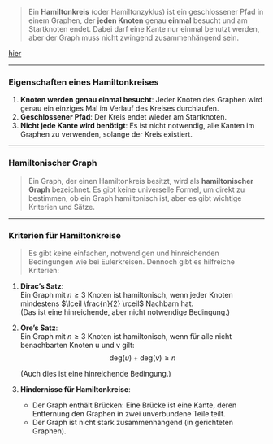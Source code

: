 >Ein **Hamiltonkreis** (oder Hamiltonzyklus) ist ein geschlossener Pfad in einem Graphen, der **jeden Knoten** genau **einmal** besucht und am Startknoten endet. Dabei darf eine Kante nur einmal benutzt werden, aber der Graph muss nicht zwingend zusammenhängend sein.

[hier](https://studyflix.de/informatik/euler-und-hamiltonkreis-1287)

---

### **Eigenschaften eines Hamiltonkreises**

1. **Knoten werden genau einmal besucht**: Jeder Knoten des Graphen wird genau ein einziges Mal im Verlauf des Kreises durchlaufen.
2. **Geschlossener Pfad**: Der Kreis endet wieder am Startknoten.
3. **Nicht jede Kante wird benötigt**: Es ist nicht notwendig, alle Kanten im Graphen zu verwenden, solange der Kreis existiert.

---

### **Hamiltonischer Graph**

>Ein Graph, der einen Hamiltonkreis besitzt, wird als **hamiltonischer Graph** bezeichnet. Es gibt keine universelle Formel, um direkt zu bestimmen, ob ein Graph hamiltonisch ist, aber es gibt wichtige Kriterien und Sätze.

---

### **Kriterien für Hamiltonkreise**

>Es gibt keine einfachen, notwendigen und hinreichenden Bedingungen wie bei Eulerkreisen. Dennoch gibt es hilfreiche Kriterien:

1. **Dirac’s Satz**:  
    Ein Graph mit $n≥3$ Knoten ist hamiltonisch, wenn jeder Knoten mindestens $\lceil \frac{n}{2} \rceil$ Nachbarn hat.  
    (Das ist eine hinreichende, aber nicht notwendige Bedingung.)
    
2. **Ore’s Satz**:  
    Ein Graph mit $n≥3$ Knoten ist hamiltonisch, wenn für alle nicht benachbarten Knoten u und v gilt:
    $$\text{deg}(u) + \text{deg}(v) \geq n$$
    
    (Auch dies ist eine hinreichende Bedingung.)
    
3. **Hindernisse für Hamiltonkreise**:
    
    - Der Graph enthält Brücken: Eine Brücke ist eine Kante, deren Entfernung den Graphen in zwei unverbundene Teile teilt.
    - Der Graph ist nicht stark zusammenhängend (in gerichteten Graphen).